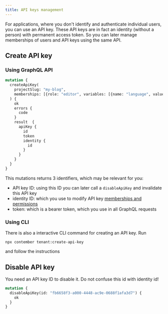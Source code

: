 ```yaml
---
title: API keys management
---
```


For applications, where you don't identify and authenticate individual users, you can use an API key. These API keys are in fact an identity (without a person) with permanent access token. So you can later manage memberships of users and API keys using the same API.

## Create API key

### Using GraphQL API
```graphql
mutation {
  createApiKey(
    projectSlug: "my-blog", 
    memberships: [{role: "editor", variables: [{name: "language", values: ["cs"]}]}]
  ) {
    ok
    errors {
      code
    }
    result  {
      apiKey {
        id
        token
        identity {
          id
        }
      }
    }
  }
}
```

This mutations returns 3 identifiers, which may be relevant for you:
- API key ID: using this ID you can later call a `disableApiKey` and invalidate this API key
- identity ID: which you use to modify API key [memberships and permissions](tenant/memberships.md)
- token: which is a bearer token, which you use in all GraphQL requests

### Using CLI

There is also a interactive CLI command for creating an API key. Run
```
npx contember tenant:create-api-key
``` 
and follow the instructions

## Disable API key

You need an API key ID to disable it. Do not confuse this id with identity id!

```graphql
mutation {
  disableApiKey(id: "fb6658f3-a000-4448-ac9e-0688f1afa3d7") {
    ok
  }
}
```
